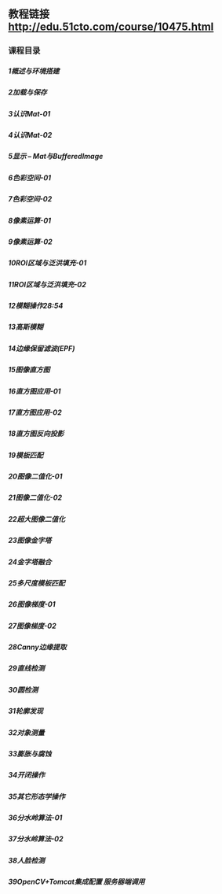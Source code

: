 ## 教程链接 http://edu.51cto.com/course/10475.html
### 课程目录
##### 1概述与环境搭建
##### 2加载与保存
##### 3认识Mat-01
##### 4认识Mat-02
##### 5显示 – Mat与BufferedImage
##### 6色彩空间-01
##### 7色彩空间-02
##### 8像素运算-01
##### 9像素运算-02
##### 10ROI区域与泛洪填充-01
##### 11ROI区域与泛洪填充-02
##### 12模糊操作28:54
##### 13高斯模糊
##### 14边缘保留滤波(EPF)
##### 15图像直方图
##### 16直方图应用-01
##### 17直方图应用-02
##### 18直方图反向投影
##### 19模板匹配
##### 20图像二值化-01
##### 21图像二值化-02
##### 22超大图像二值化
##### 23图像金字塔
##### 24金字塔融合
##### 25多尺度模板匹配
##### 26图像梯度-01
##### 27图像梯度-02
##### 28Canny边缘提取
##### 29直线检测
##### 30圆检测
##### 31轮廓发现
##### 32对象测量
##### 33膨胀与腐蚀
##### 34开闭操作
##### 35其它形态学操作
##### 36分水岭算法-01
##### 37分水岭算法-02
##### 38人脸检测
##### 39OpenCV+Tomcat集成配置 服务器端调用
